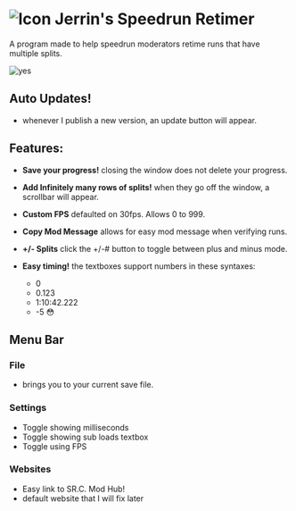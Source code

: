 # ![Icon](https://media.discordapp.net/attachments/902396118976061461/1042514971097051257/1024.png?width=675&height=675) Jerrin's Speedrun Retimer
A program made to help speedrun moderators retime runs that have multiple splits.

![yes](https://media.discordapp.net/attachments/902396118976061461/1042508248537890926/image.png)

## Auto Updates!
- whenever I publish a new version, an update button will appear.

## Features:
- **Save your progress!**
closing the window does not delete your progress.

- **Add Infinitely many rows of splits!**
when they go off the window, a scrollbar will appear.
    
- **Custom FPS**
defaulted on 30fps. Allows 0 to 999.
    
- **Copy Mod Message**
allows for easy mod message when verifying runs.
    
- **+/- Splits**
click the +/-# button to toggle between plus and minus mode.

- **Easy timing!**
the textboxes support numbers in these syntaxes: 
     - 0
     - 0.123
     - 1:10:42.222
     - -5 😳

## Menu Bar

### File
- brings you to your current save file.

### Settings 
- Toggle showing milliseconds
- Toggle showing sub loads textbox
- Toggle using FPS

### Websites
- Easy link to SR.C. Mod Hub!
- default website that I will fix later
